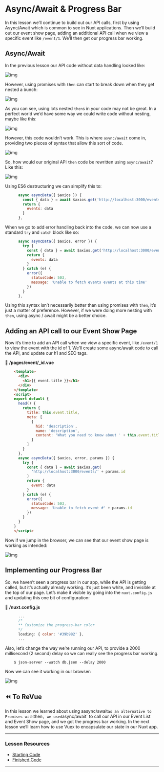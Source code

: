 # Async/Await & Progress Bar

In this lesson we’ll continue to build out our API calls, first by using  Async/Await which is common to see in Nuxt applications. Then we’ll  build out our event show page, adding an additional API call when we  view a specific event like `/event/1`. We’ll then get our progress bar working.

## Async/Await

In the previous lesson our API code without data handling looked like:

![img](https://firebasestorage.googleapis.com/v0/b/vue-mastery.appspot.com/o/flamelink%2Fmedia%2F1578373885663_0.jpg?alt=media&token=41870379-3265-4aa8-9d2b-71d0edcb7616)

However, using promises with `then` can start to break down when they get nested a bunch:

![img](https://firebasestorage.googleapis.com/v0/b/vue-mastery.appspot.com/o/flamelink%2Fmedia%2F1578373885664_1.jpg?alt=media&token=95d6e3c0-6eb8-491e-8c37-7d7873872056)

As you can see, using lots nested `then`s in your code may not be great. In a perfect world we’d have some way we could write code without nesting, maybe like this:

![img](https://firebasestorage.googleapis.com/v0/b/vue-mastery.appspot.com/o/flamelink%2Fmedia%2F1578373893676_2.jpg?alt=media&token=201291d6-d8c3-4fff-a9e8-8dc1d3b25fbc)

However, this code wouldn’t work. This is where `async/await` come in, providing two pieces of syntax that allow this sort of code.

![img](https://firebasestorage.googleapis.com/v0/b/vue-mastery.appspot.com/o/flamelink%2Fmedia%2F1578372990200_3.jpg?alt=media&token=339ec60c-30f4-475b-8e95-06f521d698f8)

So, how would our original API `then` code be rewritten using `async/await`? Like this:

![img](https://firebasestorage.googleapis.com/v0/b/vue-mastery.appspot.com/o/flamelink%2Fmedia%2F1578372990201_4.jpg?alt=media&token=d4a65c35-3959-4067-8a5c-150b4c09bb28)

Using ES6 destructuring we can simplify this to:

```javascript
      async asyncData({ $axios }) {
        const { data } = await $axios.get('http://localhost:3000/events')
        return {
          events: data
        }
      },
```

When we go to add error handling back into the code, we can now use a standard `try` and `catch` block like so:

```javascript
      async asyncData({ $axios, error }) {
        try {
          const { data } = await $axios.get('http://localhost:3000/events')
          return {
            events: data
          }
        } catch (e) {
          error({
            statusCode: 503,
            message: 'Unable to fetch events events at this time'
          })
        }
      },
```

Using this syntax isn’t necessarily better than using promises with `then`, it’s just a matter of preference.  However, if we were doing more nesting with `then`, using async / await might be a better choice.

## Adding an API call to our Event Show Page

Now it’s time to add an API call when we view a specific event, like `/event/1` to view the event with the id of 1.  We’ll create some async/await code to call the API, and update our h1 and SEO tags.

📃 **/pages/event/_id.vue**

```html
    <template>
      <div>
        <h1>{{ event.title }}</h1>
      </div>
    </template>
    <script>
    export default {
      head() {
        return {
          title: this.event.title,
          meta: [
            {
              hid: 'description',
              name: 'description',
              content: 'What you need to know about ' + this.event.title
            }
          ]
        }
      },
      async asyncData({ $axios, error, params }) {
        try {
          const { data } = await $axios.get(
            'http://localhost:3000/events/' + params.id
          )
          return {
            event: data
          }
        } catch (e) {
          error({
            statusCode: 503,
            message: 'Unable to fetch event #' + params.id
          })
        }
      }
    }
    </script>
```

Now if we jump in the browser, we can see that our event show page is working as intended:

![img](https://firebasestorage.googleapis.com/v0/b/vue-mastery.appspot.com/o/flamelink%2Fmedia%2F1578372999302_5.gif?alt=media&token=30e147d1-4030-4791-8a53-a0aa2ec3731d)

## Implementing our Progress Bar

So, we haven’t seen a progress bar in our app, while the API is  getting called, but it’s actually already working.  It’s just been  white, and invisible at the top of our page.  Let’s make it visible by  going into the `nuxt.config.js` and updating this one bit of configuration:

📃 **/nuxt.config.js**

```javascript
      ...
      /*
      ** Customize the progress-bar color
      */
      loading: { color: '#39b982' },
      ...
```

Also, let’s change the way we’re running our API, to provide a 2000  millisecond (2 second) delay so we can really see the progress bar  working.

```
    $ json-server --watch db.json --delay 2000
```

Now we can see it working in our browser:

![img](https://firebasestorage.googleapis.com/v0/b/vue-mastery.appspot.com/o/flamelink%2Fmedia%2F1578373003024_6.gif?alt=media&token=f9d48acb-027f-4e5c-b1d5-bd8a7865eafd)

## ⏪ To ReVue

In this lesson we learned about using aasync/await`as an alternative to Promises with`then`, we used`async/await` to call our API in our Event List and Event Show page, and we got the  progress bar working.  In the next lesson we’ll learn how to use Vuex to encapsulate our state in our Nuxt app.

---

### Lesson Resources

- [Starting Code](https://github.com/Code-Pop/real-world-nuxt/releases/tag/lesson-7-async-start)
- [Finished Code](https://github.com/Code-Pop/real-world-nuxt/releases/tag/lesson-7-async-finish)

---

